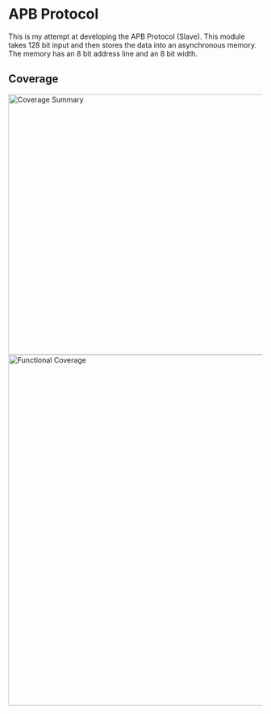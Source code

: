 
# APB Protocol

This is my attempt at developing the APB Protocol (Slave).
This module takes 128 bit input and then stores the data into an asynchronous memory. The memory has an 8 bit address line and an 8 bit width. 


## Coverage
<img width="516" alt="Coverage Summary" src="https://user-images.githubusercontent.com/85071372/178894831-b1a86197-f033-4ab2-b33e-d1f8b6e0c4d9.png">

<img width="695" alt="Functional Coverage" src="https://user-images.githubusercontent.com/85071372/178895067-6f7b8a09-f605-4092-8ac0-3c51124d0423.png">
 

